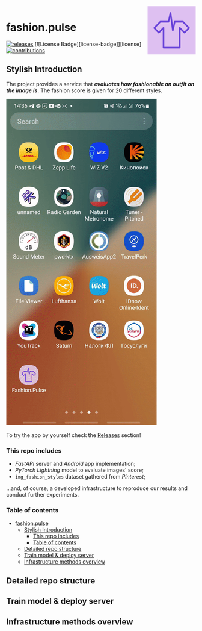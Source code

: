 <img src="readme-atrifacts/fashion_pulse_logo_mini.png" align="right" />

# fashion.pulse
<!-- Badges -->
[![releases](https://img.shields.io/github/v/release/DLochmelis33/fashion.pulse.svg)](https://github.com/DLochmelis33/fashion.pulse/releases)
[![License Badge][license-badge]][license]
[![contributions](https://img.shields.io/github/contributors/DLochmelis33/fashion.pulse)](https://github.com/DLochmelis33/fashion.pulse/graphs/contributors)

## Stylish Introduction

The project provides a service that **_evaluates how fashionable an outfit on the image is_**. The fashion score is given for 20 different styles.

![Alt Text](readme-atrifacts/fashion_pulse_demo_small.gif)

To try the app by yourself check the [Releases](https://github.com/DLochmelis33/fashion.pulse/releases) section!

### This repo includes
* *FastAPI* server and *Android* app implementation;
* *PyTorch Lightning* model to evaluate images' score;
* `img_fashion_styles` dataset gathered from *Pinterest*;
  
...and, of course, a developed infrastructure to reproduce our results and conduct further experiments.

### Table of contents
- [fashion.pulse](#fashionpulse)
  - [Stylish Introduction](#stylish-introduction)
    - [This repo includes](#this-repo-includes)
    - [Table of contents](#table-of-contents)
  - [Detailed repo structure](#detailed-repo-structure)
  - [Train model \& deploy server](#train-model--deploy-server)
  - [Infrastructure methods overview](#infrastructure-methods-overview)

## Detailed repo structure

## Train model & deploy server

## Infrastructure methods overview